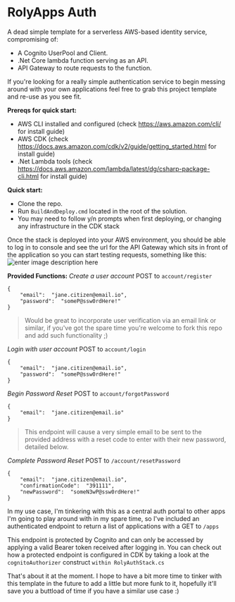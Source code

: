 
# RolyApps Auth
A dead simple template for a serverless AWS-based identity service, compromising of:

 - A Cognito UserPool and Client.
 - .Net Core lambda function serving as an API.
 - API Gateway to route requests to the function.

If you're looking for a really simple authentication service to begin messing around with your own applications feel free to grab this project template and re-use as you see fit.


**Prereqs for quick start:**
 - AWS CLI installed and configured  (check https://aws.amazon.com/cli/ for install guide)
 - AWS CDK (check https://docs.aws.amazon.com/cdk/v2/guide/getting_started.html for install guide)
 - .Net Lambda tools (check https://docs.aws.amazon.com/lambda/latest/dg/csharp-package-cli.html for install guide)

**Quick start:**

 - Clone the repo.
 - Run `BuildAndDeploy.cmd` located in the root of the solution.
 - You may need to follow y/n prompts when first deploying, or changing any infrastructure in the CDK stack

Once the stack is deployed into your AWS environment, you should be able to log in to console and see the url for the API Gateway which sits in front of the application so you can start testing requests, something like this:
![enter image description here](https://i.imgur.com/lQn0Ul9.png)

**Provided Functions:**
*Create a user account*
POST to `account/register` 

    {
	    "email":  "jane.citizen@email.io",
	    "password":  "someP@ssw0rdHere!"
    }

> Would be great to incorporate user verification via an email link or similar, if you've got the spare time you're welcome to fork this repo and add such functionality ;)

*Login with user account*
POST to `account/login`

    {
	    "email":  "jane.citizen@email.io",
	    "password":  "someP@ssw0rdHere!"
    }

*Begin Password Reset*
POST to `account/forgotPassword`

    {
    	"email":  "jane.citizen@email.io"
    }

> This endpoint will cause a very simple email to be sent to the provided address with a reset code to enter with their new password, detailed below.

*Complete Password Reset*
POST to `/account/resetPassword`

    {
    	"email":  "jane.citizen@email.io",
    	"confirmationCode":  "391111",
    	"newPassword":  "someN3wP@ssw0rdHere!"
    }

In my use case, I'm tinkering with this as a central auth portal to other apps I'm going to play around with in my spare time, so I've included an authenticated endpoint to return a list of applications with a GET to `/apps`

This endpoint is protected by Cognito and can only be accessed by applying a valid Bearer token received after logging in. You can check out how a protected endpoint is configured in CDK by taking a look at the `cognitoAuthorizer` construct `within RolyAuthStack.cs`

That's about it at the moment. I hope to have a bit more time to tinker with this template in the future to add a little but more funk to it, hopefully it'll save you a buttload of time if you have a similar use case :)